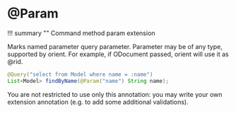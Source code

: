 # @Param

!!! summary ""
    Command method param extension

Marks named parameter query parameter. Parameter may be of any type, supported by orient.
For example, if ODocument passed, orient will use it as @rid. 

```java
@Query("select from Model where name = :name")
List<Model> findByName(@Param("name") String name);
```

You are not restricted to use only this annotation: you may write your own extension annotation (e.g. to add some additional validations).
